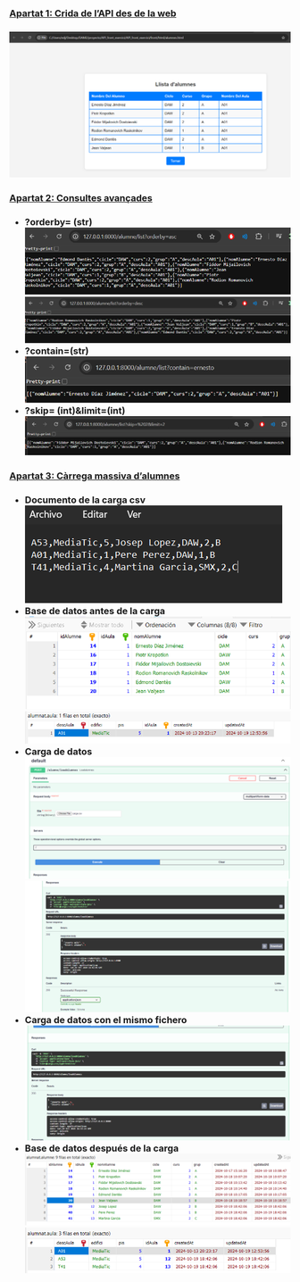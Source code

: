 
<h3><u>Apartat 1: Crida de l’API des de la web</u><h3>
<img src="imagenes/image.png" alt="punto1">
<h3><u>Apartat 2: Consultes avançades</u><h3>
<ul>
    <li>?orderby= (str) 
        <img src="imagenes/image2.png" alt="punto1">
        <img src="imagenes/image3.png" alt="punto1">
    </li>
    <li>?contain=(str)
        <img src="imagenes/image4.png" alt="punto1">
    </li>
        <li>?skip= (int)&limit=(int)
        <img src="imagenes/image5.png" alt="punto1">
    </li>
</ul>
<h3><u>Apartat 3: Càrrega massiva d’alumnes</u><h3>
    <ul>
        <li>Documento de la carga csv
           <img src="imagenes/image6.png" alt="punto1"> 
        </li>
        <li>Base de datos antes de la carga
           <img src="imagenes/image7.png" alt="punto1"> 
            <img src="imagenes/image8.png" alt="punto1"> 
        </li>
        <li>Carga de datos
           <img src="imagenes/image9.png" alt="punto1"> 
           <img src="imagenes/image10.png" alt="punto1"> 
        </li>
        <li>Carga de datos con el mismo fichero
            <img src="imagenes/image11.png" alt="punto1"> 
        </li>
        <li>Base de datos después de la carga
           <img src="imagenes/image12.png" alt="punto1"> 
            <img src="imagenes/image13.png" alt="punto1"> 
        </li>
    </ul>

   
</ol>